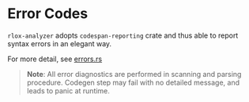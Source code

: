 # Error Codes

`rlox-analyzer` adopts `codespan-reporting` crate and thus able to report syntax
errors in an elegant way.

For more detail, see [errors.rs](src/errors.rs)

> **Note**: All error diagnostics are performed in scanning and parsing procedure.
> Codegen step may fail with no detailed message, and leads to panic at runtime.